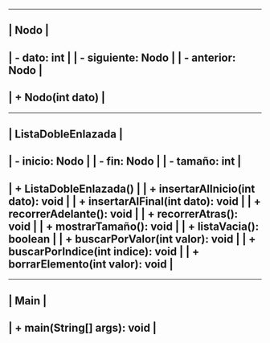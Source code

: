 -----------------------------------------
|             Nodo                        |
-----------------------------------------
| - dato: int                            |
| - siguiente: Nodo                      |
| - anterior: Nodo                       |
-----------------------------------------
| + Nodo(int dato)                      |
-----------------------------------------

-----------------------------------------
|        ListaDobleEnlazada              |
-----------------------------------------
| - inicio: Nodo                         |
| - fin: Nodo                            |
| - tamaño: int                          |
-----------------------------------------
| + ListaDobleEnlazada()                |
| + insertarAlInicio(int dato): void    |
| + insertarAlFinal(int dato): void     |
| + recorrerAdelante(): void            |
| + recorrerAtras(): void               |
| + mostrarTamaño(): void               |
| + listaVacia(): boolean               |
| + buscarPorValor(int valor): void     |
| + buscarPorIndice(int indice): void   |
| + borrarElemento(int valor): void     |
-----------------------------------------

-----------------------------------------
|                Main                     |
-----------------------------------------
| + main(String[] args): void           |
-----------------------------------------

